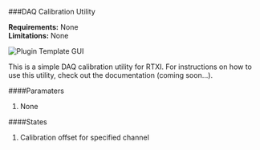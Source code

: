 ###DAQ Calibration Utility

**Requirements:** None  
**Limitations:** None  

![Plugin Template GUI](plugin-template.png)

<!--start-->
This is a simple DAQ calibration utility for RTXI. For instructions on how to use this utility, check out the documentation (coming soon...).
<!--end-->

####Paramaters
1. None

####States
1. Calibration offset for specified channel
